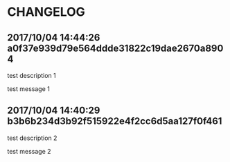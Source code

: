 # CHANGELOG

## 2017/10/04 14:44:26 a0f37e939d79e564ddde31822c19dae2670a8904

test description 1

test message 1

## 2017/10/04 14:40:29 b3b6b234d3b92f515922e4f2cc6d5aa127f0f461

test description 2

test message 2
